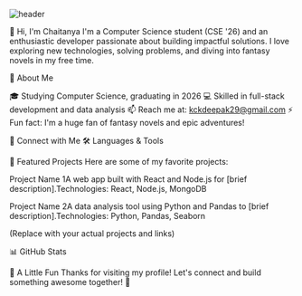 ![header](https://capsule-render.vercel.app/api?text=Hey%20Everyone%21%F0%9F%95%B9%EF%B8%8F&animation=fadeIn&type=wave&color=auto&height=300&section=header&text=capsule%20render&fontSize=90)


👋 Hi, I'm Chaitanya
I'm a Computer Science student (CSE '26) and an enthusiastic developer passionate about building impactful solutions. I love exploring new technologies, solving problems, and diving into fantasy novels in my free time.

🌟 About Me

🎓 Studying Computer Science, graduating in 2026
💻 Skilled in full-stack development and data analysis
📫 Reach me at: kckdeepak29@gmail.com
⚡ Fun fact: I'm a huge fan of fantasy novels and epic adventures!


🔗 Connect with Me
🛠️ Languages & Tools

🚀 Featured Projects
Here are some of my favorite projects:

Project Name 1A web app built with React and Node.js for [brief description].Technologies: React, Node.js, MongoDB

Project Name 2A data analysis tool using Python and Pandas to [brief description].Technologies: Python, Pandas, Seaborn


(Replace with your actual projects and links)

📊 GitHub Stats

🎨 A Little Fun
Thanks for visiting my profile! Let's connect and build something awesome together! 🚀

